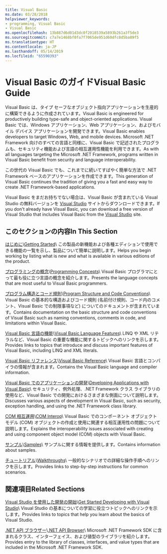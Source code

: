 ```yaml
---
title: Visual Basic
ms.date: 03/28/2018
helpviewer_keywords:
- programming, Visual Basic
- Visual Basic
ms.openlocfilehash: 13b887d6d01d3dc0f2018539a5893b261a3f5de3
ms.sourcegitcommit: c7a7e1468bf0fa7f7065de951d60dfc8d5ba89f5
ms.translationtype: HT
ms.contentlocale: ja-JP
ms.lasthandoff: 05/14/2019
ms.locfileid: "65590393"
---
```

# <a name="visual-basic-guide"></a><span data-ttu-id="e5723-102">Visual Basic のガイド</span><span class="sxs-lookup"><span data-stu-id="e5723-102">Visual Basic Guide</span></span>

<span data-ttu-id="e5723-103">Visual Basic は、タイプ セーフなオブジェクト指向アプリケーションを生産的に構築できるように作成されています。</span><span class="sxs-lookup"><span data-stu-id="e5723-103">Visual Basic is engineered for productively building type-safe and object-oriented applications.</span></span> <span data-ttu-id="e5723-104">Visual Basic では、Windows アプリケーション、Web アプリケーション、およびモバイル デバイス アプリケーションを開発できます。</span><span class="sxs-lookup"><span data-stu-id="e5723-104">Visual Basic enables developers to target Windows, Web, and mobile devices.</span></span> <span data-ttu-id="e5723-105">Microsoft .NET Framework 向けのすべての言語と同様に、Visual Basic で記述されたプログラムも、セキュリティ機能および言語の相互運用性機能を利用できます。</span><span class="sxs-lookup"><span data-stu-id="e5723-105">As with all languages targeting the Microsoft .NET Framework, programs written in Visual Basic benefit from security and language interoperability.</span></span>  
  
<span data-ttu-id="e5723-106">この世代の Visual Basic でも、これまでに続いてすばやく簡単な方法で .NET Framework ベースのアプリケーションを作成できます。</span><span class="sxs-lookup"><span data-stu-id="e5723-106">This generation of Visual Basic continues the tradition of giving you a fast and easy way to create .NET Framework-based applications.</span></span>  

<span data-ttu-id="e5723-107">Visual Basic をまだお持ちでない場合は、Visual Basic が含まれている Visual Studio の無料バージョンを [Visual Studio](https://aka.ms/vsdownload?utm_source=mscom&utm_campaign=msdocs) サイトからダウンロードできます。</span><span class="sxs-lookup"><span data-stu-id="e5723-107">If you don't already have Visual Basic, you can download a free version of Visual Studio that includes Visual Basic from the [Visual Studio](https://aka.ms/vsdownload?utm_source=mscom&utm_campaign=msdocs) site.</span></span>

## <a name="in-this-section"></a><span data-ttu-id="e5723-108">このセクションの内容</span><span class="sxs-lookup"><span data-stu-id="e5723-108">In This Section</span></span>  

<span data-ttu-id="e5723-109">[はじめに](../visual-basic/getting-started/index.md)\\</span><span class="sxs-lookup"><span data-stu-id="e5723-109">[Getting Started](../visual-basic/getting-started/index.md)\\</span></span>
<span data-ttu-id="e5723-110">この製品の新機能および各種エディションで使用できる機能の一覧を示し、製品について簡単に説明します。</span><span class="sxs-lookup"><span data-stu-id="e5723-110">Helps you begin working by listing what is new and what is available in various editions of the product.</span></span>  
   
<span data-ttu-id="e5723-111">[プログラミングの概念](../visual-basic/programming-guide/concepts/index.md)\\</span><span class="sxs-lookup"><span data-stu-id="e5723-111">[Programming Concepts](../visual-basic/programming-guide/concepts/index.md)\\</span></span>
<span data-ttu-id="e5723-112">Visual Basic プログラマにとって最も役に立つ言語の概念を紹介します。</span><span class="sxs-lookup"><span data-stu-id="e5723-112">Presents the language concepts that are most useful to Visual Basic programmers.</span></span>

<span data-ttu-id="e5723-113">[プログラム構造とコード規則](../visual-basic/programming-guide/program-structure/program-structure-and-code-conventions.md)\\</span><span class="sxs-lookup"><span data-stu-id="e5723-113">[Program Structure and Code Conventions](../visual-basic/programming-guide/program-structure/program-structure-and-code-conventions.md)\\</span></span>
<span data-ttu-id="e5723-114">Visual Basic の基本的な構造およびコード規則 (名前付け規則、コード内のコメント、Visual Basic での制限事項など) についてのドキュメントが含まれています。</span><span class="sxs-lookup"><span data-stu-id="e5723-114">Contains documentation on the basic structure and code conventions of Visual Basic such as naming conventions, comments in code, and limitations within Visual Basic.</span></span>  
  
<span data-ttu-id="e5723-115">[Visual Basic 言語の機能](../visual-basic/programming-guide/language-features/index.md)\\</span><span class="sxs-lookup"><span data-stu-id="e5723-115">[Visual Basic Language Features](../visual-basic/programming-guide/language-features/index.md)\\</span></span>
<span data-ttu-id="e5723-116">LINQ や XML リテラルなど、Visual Basic の重要な機能に関するトピックへのリンクを示します。</span><span class="sxs-lookup"><span data-stu-id="e5723-116">Provides links to topics that introduce and discuss important features of Visual Basic, including LINQ and XML literals.</span></span>  
   
<span data-ttu-id="e5723-117">[Visual Basic リファレンス](../visual-basic/reference/index.md)\\</span><span class="sxs-lookup"><span data-stu-id="e5723-117">[Visual Basic Reference](../visual-basic/reference/index.md)\\</span></span>
<span data-ttu-id="e5723-118">Visual Basic 言語とコンパイラの情報が含まれます。</span><span class="sxs-lookup"><span data-stu-id="e5723-118">Contains the Visual Basic language and compiler information.</span></span>  

<span data-ttu-id="e5723-119">[Visual Basic でのアプリケーションの開発](../visual-basic/developing-apps/index.md)\\</span><span class="sxs-lookup"><span data-stu-id="e5723-119">[Developing Applications with Visual Basic](../visual-basic/developing-apps/index.md)\\</span></span>
<span data-ttu-id="e5723-120">セキュリティ、例外処理、.NET Framework クラス ライブラリの使用など、Visual Basic での開発におけるさまざまな側面について説明します。</span><span class="sxs-lookup"><span data-stu-id="e5723-120">Discusses various aspects of development in Visual Basic, such as security, exception handling, and using the .NET Framework class library.</span></span>

<span data-ttu-id="e5723-121">[COM 相互運用](../visual-basic/programming-guide/com-interop/index.md)\\</span><span class="sxs-lookup"><span data-stu-id="e5723-121">[COM Interop](../visual-basic/programming-guide/com-interop/index.md)\\</span></span>
<span data-ttu-id="e5723-122">Visual Basic でのコンポーネント オブジェクト モデル (COM) オブジェクトの作成と使用に関連する相互運用性の問題について説明します。</span><span class="sxs-lookup"><span data-stu-id="e5723-122">Explains the interoperability issues associated with creating and using component object model (COM) objects with Visual Basic.</span></span>  
  
<span data-ttu-id="e5723-123">[サンプル](../visual-basic/sample-applications.md)\\</span><span class="sxs-lookup"><span data-stu-id="e5723-123">[Samples](../visual-basic/sample-applications.md)\\</span></span>
<span data-ttu-id="e5723-124">サンプルに関する情報を提供します。</span><span class="sxs-lookup"><span data-stu-id="e5723-124">Contains information about samples.</span></span>  
  
<span data-ttu-id="e5723-125">[チュートリアル](../visual-basic/walkthroughs.md)\\</span><span class="sxs-lookup"><span data-stu-id="e5723-125">[Walkthroughs](../visual-basic/walkthroughs.md)\\</span></span>
<span data-ttu-id="e5723-126">一般的なシナリオでの詳細な操作手順へのリンクを示します。</span><span class="sxs-lookup"><span data-stu-id="e5723-126">Provides links to step-by-step instructions for common scenarios.</span></span>  
  
## <a name="related-sections"></a><span data-ttu-id="e5723-127">関連項目</span><span class="sxs-lookup"><span data-stu-id="e5723-127">Related Sections</span></span>  

<span data-ttu-id="e5723-128">[Visual Studio を使用した開発の開始](/visualstudio/ide/get-started-developing-with-visual-studio)\\</span><span class="sxs-lookup"><span data-stu-id="e5723-128">[Get Started Developing with Visual Studio](/visualstudio/ide/get-started-developing-with-visual-studio)\\</span></span>
<span data-ttu-id="e5723-129">Visual Studio の基本についての学習に役立つトピックへのリンクを示します。</span><span class="sxs-lookup"><span data-stu-id="e5723-129">Provides links to topics that help you learn about the basics of Visual Studio.</span></span>  
  
<span data-ttu-id="e5723-130">[.NET API ブラウザー](../../api/index.md)\\</span><span class="sxs-lookup"><span data-stu-id="e5723-130">[.NET API Browser](../../api/index.md)\\</span></span>
<span data-ttu-id="e5723-131">Microsoft .NET Framework SDK に含まれるクラス、インターフェイス、および値型のライブラリを紹介します。</span><span class="sxs-lookup"><span data-stu-id="e5723-131">Provides entry to the library of classes, interfaces, and value types that are included in the Microsoft .NET Framework SDK.</span></span>
